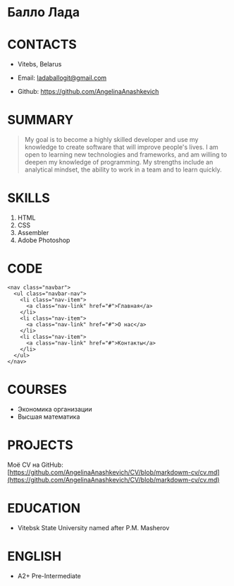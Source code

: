 # Балло Лада
# CONTACTS
- Vitebs, Belarus

- Email: ladaballogit@gmail.com

- Github: https://github.com/AngelinaAnashkevich

# SUMMARY
> My goal is to become a highly skilled developer and use my knowledge to create software that will improve people's lives. I am open to learning new technologies and frameworks, and am willing to deepen my knowledge of programming. My strengths include an analytical mindset, the ability to work in a team and to learn quickly.
# SKILLS

1. HTML
2. CSS
3. Assembler
4. Adobe Photoshop

# CODE
```
<nav class="navbar">
  <ul class="navbar-nav">
    <li class="nav-item">
      <a class="nav-link" href="#">Главная</a>
    </li>
    <li class="nav-item">
      <a class="nav-link" href="#">О нас</a>
    </li>
    <li class="nav-item">
      <a class="nav-link" href="#">Контакты</a>
    </li>
  </ul>
</nav>

```

# COURSES
+ Экономика организации
+ Высшая математика

# PROJECTS

Моё СV на GitHub: [https://github.com/AngelinaAnashkevich/CV/blob/markdowm-cv/cv.md](https://github.com/AngelinaAnashkevich/CV/blob/markdowm-cv/cv.md)

# EDUCATION

* Vitebsk State University named after P.M. Masherov

# ENGLISH

* A2+ Pre-Intermediate


